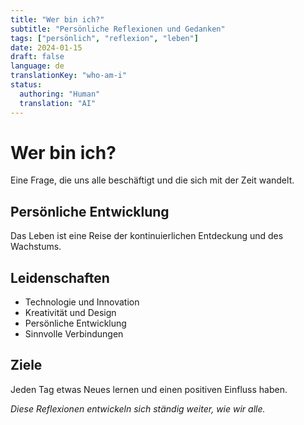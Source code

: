 ```yaml
---
title: "Wer bin ich?"
subtitle: "Persönliche Reflexionen und Gedanken"
tags: ["persönlich", "reflexion", "leben"]
date: 2024-01-15
draft: false
language: de
translationKey: "who-am-i"
status:
  authoring: "Human"
  translation: "AI"
---
```


# Wer bin ich?

Eine Frage, die uns alle beschäftigt und die sich mit der Zeit wandelt.

## Persönliche Entwicklung

Das Leben ist eine Reise der kontinuierlichen Entdeckung und des Wachstums.

## Leidenschaften

- Technologie und Innovation
- Kreativität und Design
- Persönliche Entwicklung
- Sinnvolle Verbindungen

## Ziele

Jeden Tag etwas Neues lernen und einen positiven Einfluss haben.

*Diese Reflexionen entwickeln sich ständig weiter, wie wir alle.*

